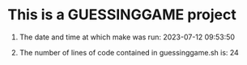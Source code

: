 # This is a GUESSINGGAME project

1. The date and time at which make was run:
2023-07-12 09:53:50

2. The number of lines of code contained in guessinggame.sh is:
24
